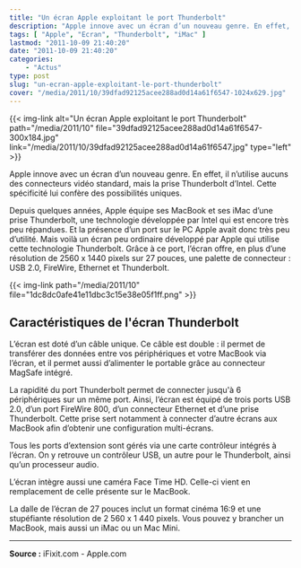 ```yaml
---
title: "Un écran Apple exploitant le port Thunderbolt"
description: "Apple innove avec un écran d’un nouveau genre. En effet, il utilise la prise Thunderbolt d’Intel. Cette spécificité lui confère des possibilités uniques."
tags: [ "Apple", "Ecran", "Thunderbolt", "iMac" ]
lastmod: "2011-10-09 21:40:20"
date: "2011-10-09 21:40:20"
categories:
    - "Actus"
type: post
slug: "un-ecran-apple-exploitant-le-port-thunderbolt"
cover: "/media/2011/10/39dfad92125acee288ad0d14a61f6547-1024x629.jpg"
---
```


{{< img-link alt="Un écran Apple exploitant le port Thunderbolt" path="/media/2011/10" file="39dfad92125acee288ad0d14a61f6547-300x184.jpg" link="/media/2011/10/39dfad92125acee288ad0d14a61f6547.jpg" type="left" >}}

Apple innove avec un écran d’un nouveau genre. En effet, il n’utilise aucuns des connecteurs vidéo standard, mais la prise Thunderbolt d’Intel. Cette spécificité lui confère des possibilités uniques.

<!--more-->

Depuis quelques années, Apple équipe ses MacBook et ses iMac d’une prise Thunderbolt, une technologie développée par Intel qui est encore très peu répandues. Et la présence d’un port sur le PC Apple avait donc très peu d’utilité. Mais voilà un écran peu ordinaire développé par Apple qui utilise cette technologie Thunderbolt. Grâce à ce port, l’écran offre, en plus d’une résolution de 2560 x 1440 pixels sur 27 pouces, une palette de connecteur : USB 2.0, FireWire, Ethernet et Thunderbolt.

{{< img-link path="/media/2011/10" file="1dc8dc0afe41e11dbc3c15e38e05f1ff.png" >}}

## Caractéristiques de l'écran Thunderbolt

L’écran est doté d’un câble unique. Ce câble est double : il permet de transférer des données entre vos périphériques et votre MacBook via l’écran, et il permet aussi d’alimenter le portable grâce au connecteur MagSafe intégré.

La rapidité du port Thunderbolt permet de connecter jusqu'à 6 périphériques sur un même port. Ainsi, l’écran est équipé de trois ports USB 2.0, d’un port FireWire 800, d’un connecteur Ethernet et d’une prise Thunderbolt. Cette prise sert notamment à connecter d’autre écrans aux MacBook afin d’obtenir une configuration multi-écrans.

Tous les ports d’extension sont gérés via une carte contrôleur intégrés à l’écran. On y retrouve un contrôleur USB, un autre pour le Thunderbolt, ainsi qu’un processeur audio.

L’écran intègre aussi une caméra Face Time HD. Celle-ci vient en remplacement de celle présente sur le MacBook.

La dalle de l’écran de 27 pouces inclut un format cinéma 16:9 et une stupéfiante résolution de 2 560 x 1 440 pixels. Vous pouvez y brancher un MacBook, mais aussi un iMac ou un Mac Mini.

---

**Source :** iFixit.com - Apple.com
